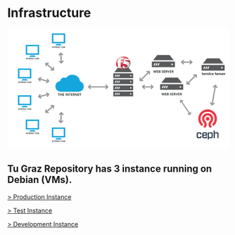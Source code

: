 # Infrastructure

![](images/Infrastructure.png?raw=true)

## Tu Graz Repository has **3** instance running on Debian (VMs).


[> Production Instance](production.md)

[> Test Instance](test.md)

[> Development Instance](dev.md)

